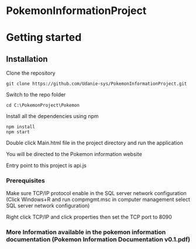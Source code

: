# PokemonInformationProject

# Getting started

## Installation

Clone the repository

    git clone https://github.com/Udanie-sys/PokemonInformationProject.git

Switch to the repo folder

    cd C:\PokemonProject\Pokemon

Install all the dependencies using npm

    npm install
    npm start
    
Double click Main.html file in the project directory and run the application

You will be directed to the Pokemon information website

Entry point to this project is api.js
 
### Prerequisites

Make sure TCP/IP protocol enable in the SQL server network configuration (Click Windows+R and run compmgmt.msc in computer management select SQL server network configuration)

Right click TCP/IP and click properties then set the TCP port to 8090

### More Information available in the pokemon information documentation (Pokemon Information Documentation v0.1.pdf)


